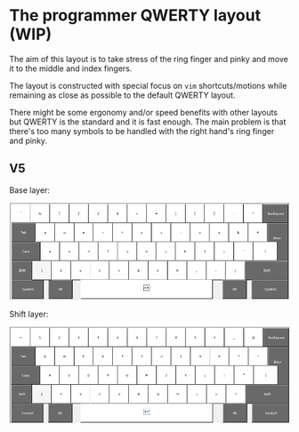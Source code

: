 # The programmer QWERTY layout (WIP)

The aim of this layout is to take stress of the ring finger and pinky and move
it to the middle and index fingers.

The layout is constructed with special focus on `vim` shortcuts/motions while
remaining as close as possible to the default QWERTY layout.

There might be some ergonomy and/or speed benefits with other layouts but
QWERTY is the standard and it is fast enough. The main problem is that there's
too many symbols to be handled with the right hand's ring finger and pinky.

## V5

Base layer:

![](pics/layout_base_V5.png)

Shift layer:

![](pics/layout_shift_V5.png)


